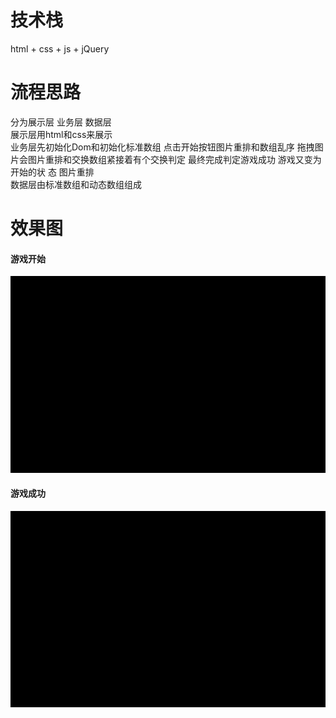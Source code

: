 # 技术栈
html + css + js + jQuery
# 流程思路
分为展示层 业务层 数据层
<Br/>
展示层用html和css来展示
<Br/>
业务层先初始化Dom和初始化标准数组 点击开始按钮图片重排和数组乱序 拖拽图片会图片重排和交换数组紧接着有个交换判定 最终完成判定游戏成功 游戏又变为开始的状  态 图片重排
<Br/>
数据层由标准数组和动态数组组成
# 效果图
#### 游戏开始
![image1](https://github.com/cxuhwiuefhuefu/Happy-puzzle/blob/master/img/%E6%8B%BC%E5%9B%BE.gif)
#### 游戏成功
![image2](https://github.com/cxuhwiuefhuefu/Happy-puzzle/blob/master/img/%E6%8B%BC%E5%9B%BE2.gif)
